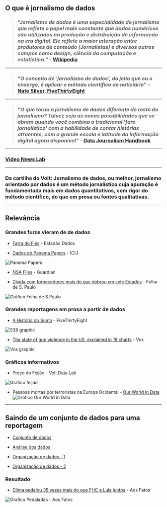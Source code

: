 ## O que é jornalismo de dados

> ### *"Jornalismo de dados é uma especialidade do jornalismo que reflete o papel mais constante que dados numéricos são utilizados na produção e distribuição de informação na era digital. Ele reflete a maior interação entre produtores de conteúdo (Jornalistas) e diversos outros campos como design, ciência da computação e estatística."* - [Wikipedia](https://en.wikipedia.org/wiki/Data_journalism)

---

> ### *"O conceito de 'jornalismo de dados', do jeito que eu o enxergo, é aplicar o método científico ao noticiário"* - [Nate Silver, FiveThirtyEight](http://fivethirtyeight.com/features/how-i-acted-like-a-pundit-and-screwed-up-on-donald-trump/)

---

> ### *"O que torna o jornalismo de dados diferente do resto do jornalismo? Talvez seja as novas possibilidades que se abrem quando você combina o tradicional 'faro jornalístico' com a habilidade de contar histórias atraentes, com a grande escala e latitude da informação digital agora disponível"* - [Data Journalism Handbook](http://datajournalismhandbook.org/1.0/en/introduction_0.html)

---

### [Vídeo News Lab](https://www.youtube.com/watch?v=TA_tNh0LMEs)

---

### **Da cartilha do Volt:** Jornalismo de dados, ou melhor, jornalismo orientado por dados é um método jornalístico cuja apuração é fundamentada mais em dados quantitativos, com rigor do método científico, do que em prosa ou fontes qualitativas.

---

## Relevância

### Grandes furos vieram de de dados

* [Farra do Fies](http://blog.estadaodados.com/fies/) - Estadão Dados

* [Dados do Panama Papers](https://panamapapers.icij.org/) - ICIJ

![Panama Papers](https://pbs.twimg.com/media/CfIvnASXEAA-aYU.jpg)

* [NSA Files](http://www.theguardian.com/world/interactive/2013/nov/01/snowden-nsa-files-surveillance-revelations-decoded#section/1) - Guardian

* [Dívida com fornecedores mais do que dobrou em sete Estados](http://www1.folha.uol.com.br/mercado/2016/07/1790395-divida-mais-do-que-dobrou-em-7-estados.shtml) - Folha de S. Paulo

![Gráfico Folha de S.Paulo](http://f.i.uol.com.br/folha/mercado/images/16192263.jpeg)

### Grandes reportagens em prosa a partir de dados

* [A História do Sumo](http://fivethirtyeight.com/features/the-sumo-matchup-centuries-in-the-making/) - FiveThirtyEight

![538 graphic](http://i1.wp.com/espnfivethirtyeight.files.wordpress.com/2016/05/sumo-interactive-crop-big.png?quality=90&strip=all&w=1024&ssl=1)

* [The state of gun violence in the US, explained in 18 charts](https://www.youtube.com/watch?v=bX4qUsgHa4Y) - Vox

![Vox graphic](http://14544-presscdn-0-64.pagely.netdna-cdn.com/wp-content/uploads/2016/02/Vox-charts.jpg)

### Gráficos informativos 

* Preço do Feijão - Volt Data Lab

![Grafico feijao](https://pbs.twimg.com/media/CnFqSbtXYAAw-jH.jpg)

* Pessoas mortas por terroristas na Europa Ocidental - [Our World in Data](https://ourworldindata.org/)
![Grafico Our World in Data](https://pbs.twimg.com/media/CoOOikZWAAABrVV.png:large)

---

## Saindo de um conjunto de dados para uma reportagem

* [Conjunto de dados](https://github.com/voltdatalab/especiais/blob/gh-pages/docs/Pe%C3%A7a%20252%20-%20Anexo%20Of%C3%ADcio%200014-2015-DEFAB.pdf)

* [Análise dos dados](https://docs.google.com/spreadsheets/d/1Pcn9TQ2Kjfq8Lysp3EhHA5JTT9Ix794ZeADfidAliMg/edit?usp=sharing)

* [Organização de dados - 1](https://raw.githubusercontent.com/voltdatalab/graficos/gh-pages/dados/Pedaladas%20fiscais%20na%20Caixa_fonte%20TCU%20com%20dados%20da%20Caixa.csv)
* [Organização de dados - 2](https://raw.githubusercontent.com/voltdatalab/dados/master/economia/pedaladas.json)

### Resultado 

* [Dilma pedalou 35 vezes mais do que FHC e Lula juntos](https://medium.aosfatos.org/dilma-pedalou-35-vezes-mais-que-lula-e-fhc-juntos-aee888dd1880#.wcn0wz9dq) - Aos Fatos

![Grafico Pedaladas - Aos Fatos](https://d262ilb51hltx0.cloudfront.net/max/1200/1*q9NmtLmuq9Cpec9LdgW_5w.png)
